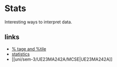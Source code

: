 # Stats

Interesting ways to interpret data.

## links

- [% tage and %tile](http://www.differencebetween.net/science/mathematics-statistics/difference-between-percentage-and-percentile/)
- [statistics](https://www.fourmilab.ch/rpkp/experiments/statistics.html)
- [[uni/sem-3/UE23MA242A/MCSE|UE23MA242A]]
